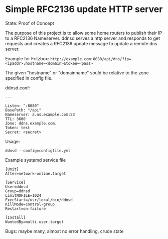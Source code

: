 # Simple RFC2136 update HTTP server

State: Proof of Concept

The purpose of this project is to allow some home routers to
publish their IP to a RFC2136 Nameserver. ddnsd serves a http
server and responds to get requests and creates a RFC2136 update
message to update a remote dns server.

Example for Fritzbox:
`http://example.com:8080/api/dns/?ip=<ipaddr>;hostname=<domain>&token=<pass>`

The given "hostname" or "domainname" sould be relative to the zone specified in
config file.

ddnsd.conf:
```
---

Listen: ":8080"
BasePath: "/api"
Nameserver: a.ns.example.com:53
TTL: 3600
Zone: ddns.example.com.
Token: test
Secret: <secret>
```

Usage:


`ddnsd --config=configfile.yml`


Example systemd service file
```
[Unit]
After=network-online.target

[Service]
User=ddnsd
Group=ddnsd
LimitNOFILE=1024
ExecStart=/usr/local/bin/ddnsd
KillMode=control-group
Restart=on-failure

[Install]
WantedBy=multi-user.target
```

Bugs: maybe many, almost no error handling, crude state
